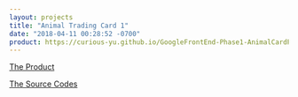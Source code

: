 ```yaml
---
layout: projects
title: "Animal Trading Card 1"
date: "2018-04-11 00:28:52 -0700"
product: https://curious-yu.github.io/GoogleFrontEnd-Phase1-AnimalCardProject/
---
```



[The Product](https://curious-yu.github.io/GoogleFrontEnd-Phase1-AnimalCardProject/)

[The Source Codes](https://github.com/Curious-Yu/GoogleFrontEnd-Phase1-AnimalCardProject)
